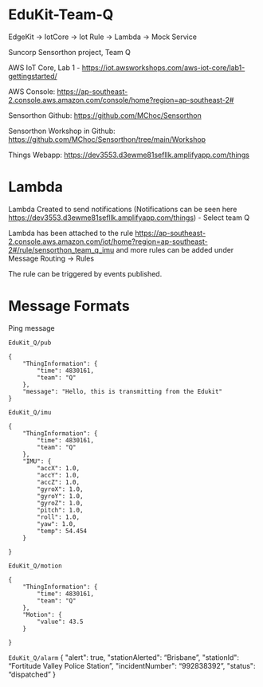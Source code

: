 # EduKit-Team-Q

EdgeKit -> IotCore -> Iot Rule -> Lambda -> Mock Service

Suncorp Sensorthon project, Team Q

AWS IoT Core, Lab 1 - https://iot.awsworkshops.com/aws-iot-core/lab1-gettingstarted/

AWS Console: https://ap-southeast-2.console.aws.amazon.com/console/home?region=ap-southeast-2#

Sensorthon Github: https://github.com/MChoc/Sensorthon

Sensorthon Workshop in Github: https://github.com/MChoc/Sensorthon/tree/main/Workshop

Things Webapp: https://dev3553.d3ewme81sefllk.amplifyapp.com/things

# Lambda

Lambda Created to send notifications (Notifications can be seen here https://dev3553.d3ewme81sefllk.amplifyapp.com/things) - Select team Q

Lambda has been attached to the rule https://ap-southeast-2.console.aws.amazon.com/iot/home?region=ap-southeast-2#/rule/sensorthon_team_q_imu and more rules can be added under Message Routing -> Rules

The rule can be triggered by events published.

# Message Formats

Ping message

`EduKit_Q/pub`

    {
        "ThingInformation": {
            "time": 4830161,
            "team": "Q"
        },
        "message": "Hello, this is transmitting from the Edukit"
    }


`EduKit_Q/imu`

    {
        "ThingInformation": {
            "time": 4830161,
            "team": "Q"
        },
        "IMU": {
            "accX": 1.0,
            "accY": 1.0,
            "accZ": 1.0,
            "gyroX": 1.0,
            "gyroY": 1.0,
            "gyroZ": 1.0,
            "pitch": 1.0,
            "roll": 1.0,
            "yaw": 1.0,
            "temp": 54.454
        }
    
    }

`EduKit_Q/motion`

    {
        "ThingInformation": {
            "time": 4830161,
            "team": "Q"
        },
        "Motion": {
            "value": 43.5
        }
        
    }

`EduKit_Q/alarm`
    {
        "alert": true,
        "stationAlerted": “Brisbane”,
            "stationId": “Fortitude Valley Police Station”,
            "incidentNumber": “992838392”,
            "status": “dispatched”
    }
